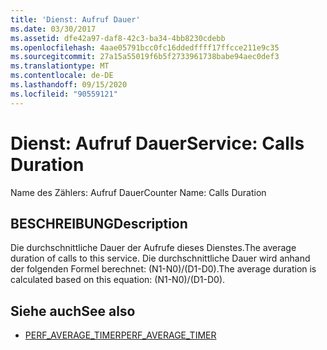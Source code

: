 ```yaml
---
title: 'Dienst: Aufruf Dauer'
ms.date: 03/30/2017
ms.assetid: dfe42a97-daf8-42c3-ba34-4bb8230cdebb
ms.openlocfilehash: 4aae05791bcc0fc16ddedffff17ffcce211e9c35
ms.sourcegitcommit: 27a15a55019f6b5f2733961738babe94aec0def3
ms.translationtype: MT
ms.contentlocale: de-DE
ms.lasthandoff: 09/15/2020
ms.locfileid: "90559121"
---
```

# <a name="service-calls-duration"></a><span data-ttu-id="ba1e1-102">Dienst: Aufruf Dauer</span><span class="sxs-lookup"><span data-stu-id="ba1e1-102">Service: Calls Duration</span></span>
<span data-ttu-id="ba1e1-103">Name des Zählers: Aufruf Dauer</span><span class="sxs-lookup"><span data-stu-id="ba1e1-103">Counter Name: Calls Duration</span></span>  
  
## <a name="description"></a><span data-ttu-id="ba1e1-104">BESCHREIBUNG</span><span class="sxs-lookup"><span data-stu-id="ba1e1-104">Description</span></span>  
 <span data-ttu-id="ba1e1-105">Die durchschnittliche Dauer der Aufrufe dieses Dienstes.</span><span class="sxs-lookup"><span data-stu-id="ba1e1-105">The average duration of calls to this service.</span></span> <span data-ttu-id="ba1e1-106">Die durchschnittliche Dauer wird anhand der folgenden Formel berechnet: (N1-N0)/(D1-D0).</span><span class="sxs-lookup"><span data-stu-id="ba1e1-106">The average duration is calculated based on this equation: (N1-N0)/(D1-D0).</span></span>  
  
## <a name="see-also"></a><span data-ttu-id="ba1e1-107">Siehe auch</span><span class="sxs-lookup"><span data-stu-id="ba1e1-107">See also</span></span>

- <span data-ttu-id="ba1e1-108">[PERF_AVERAGE_TIMER](/previous-versions/windows/embedded/ms938538(v=msdn.10))</span><span class="sxs-lookup"><span data-stu-id="ba1e1-108">[PERF_AVERAGE_TIMER](/previous-versions/windows/embedded/ms938538(v=msdn.10))</span></span>
